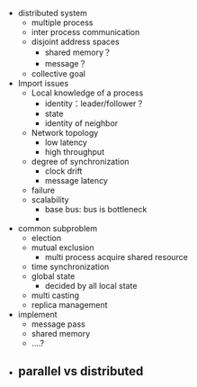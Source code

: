 - distributed system
	- multiple process
	- inter process communication
	- disjoint address spaces
		- shared memory？
		- message？
	- collective goal
- Import issues
	- Local knowledge of a process
		- identity：leader/follower？
		- state
		- identity of neighbor
	- Network topology
		- low latency
		- high throughput
	- degree of synchronization
		- clock drift
		- message latency
	- failure
	- scalability
		- base bus: bus is bottleneck
		-
- common subproblem
	- election
	- mutual exclusion
		- multi process acquire shared resource
	- time synchronization
	- global state
		- decided by all local state
	- multi casting
	- replica management
- implement
	- message pass
	- shared memory
	- ....?
- parallel vs distributed
	-